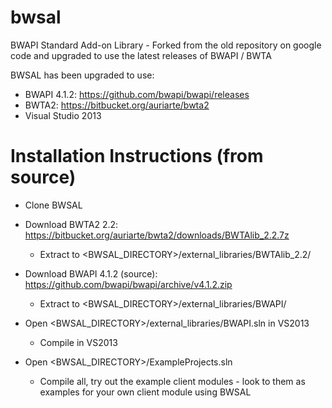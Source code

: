 # bwsal
BWAPI Standard Add-on Library - Forked from the old repository on google code and upgraded to use the latest releases of BWAPI / BWTA

BWSAL has been upgraded to use:
- BWAPI 4.1.2: https://github.com/bwapi/bwapi/releases
- BWTA2: https://bitbucket.org/auriarte/bwta2
- Visual Studio 2013

# Installation Instructions (from source)
- Clone BWSAL
- Download BWTA2 2.2: https://bitbucket.org/auriarte/bwta2/downloads/BWTAlib_2.2.7z
    - Extract to <BWSAL_DIRECTORY>/external_libraries/BWTAlib_2.2/
  
- Download BWAPI 4.1.2 (source): https://github.com/bwapi/bwapi/archive/v4.1.2.zip
    - Extract to <BWSAL_DIRECTORY>/external_libraries/BWAPI/
  
- Open <BWSAL_DIRECTORY>/external_libraries/BWAPI.sln in VS2013
    - Compile in VS2013
  
- Open <BWSAL_DIRECTORY>/ExampleProjects.sln
    - Compile all, try out the example client modules - look to them as examples for your own client module using BWSAL